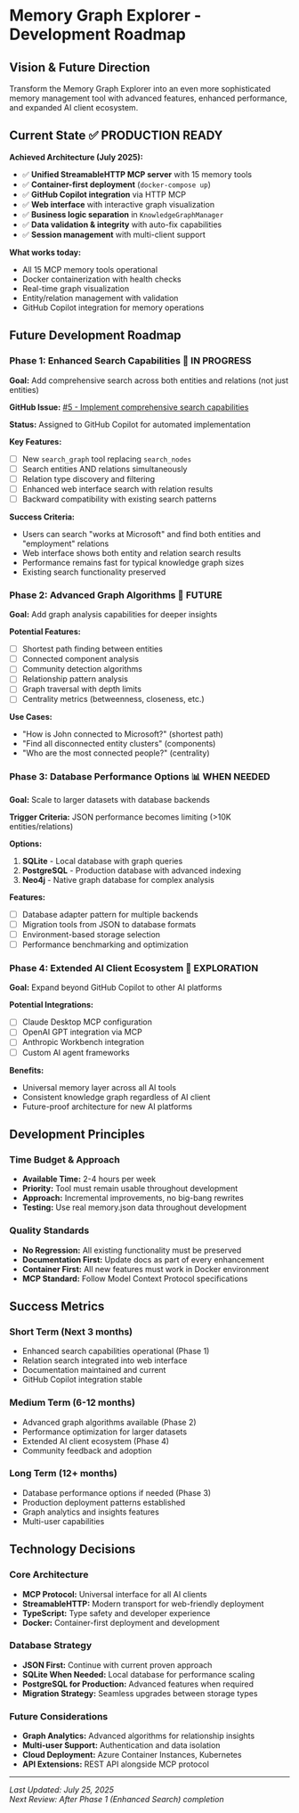# Memory Graph Explorer - Development Roadmap

## Vision & Future Direction

Transform the Memory Graph Explorer into an even more sophisticated memory management tool with advanced features, enhanced performance, and expanded AI client ecosystem.

## Current State ✅ **PRODUCTION READY**

**Achieved Architecture (July 2025):**
- ✅ **Unified StreamableHTTP MCP server** with 15 memory tools
- ✅ **Container-first deployment** (`docker-compose up`)  
- ✅ **GitHub Copilot integration** via HTTP MCP
- ✅ **Web interface** with interactive graph visualization
- ✅ **Business logic separation** in `KnowledgeGraphManager`
- ✅ **Data validation & integrity** with auto-fix capabilities
- ✅ **Session management** with multi-client support

**What works today:**
- All 15 MCP memory tools operational
- Docker containerization with health checks
- Real-time graph visualization
- Entity/relation management with validation
- GitHub Copilot integration for memory operations

## Future Development Roadmap

### Phase 1: Enhanced Search Capabilities 🚧 **IN PROGRESS**

**Goal:** Add comprehensive search across both entities and relations (not just entities)

**GitHub Issue:** [#5 - Implement comprehensive search capabilities](https://github.com/enthali/MemoryGraphExplorer/issues/5)

**Status:** Assigned to GitHub Copilot for automated implementation

**Key Features:**
- [ ] New `search_graph` tool replacing `search_nodes`
- [ ] Search entities AND relations simultaneously  
- [ ] Relation type discovery and filtering
- [ ] Enhanced web interface search with relation results
- [ ] Backward compatibility with existing search patterns

**Success Criteria:**
- Users can search "works at Microsoft" and find both entities and "employment" relations
- Web interface shows both entity and relation search results
- Performance remains fast for typical knowledge graph sizes
- Existing search functionality preserved

### Phase 2: Advanced Graph Algorithms 🔮 **FUTURE**

**Goal:** Add graph analysis capabilities for deeper insights

**Potential Features:**
- [ ] Shortest path finding between entities
- [ ] Connected component analysis  
- [ ] Community detection algorithms
- [ ] Relationship pattern analysis
- [ ] Graph traversal with depth limits
- [ ] Centrality metrics (betweenness, closeness, etc.)

**Use Cases:**
- "How is John connected to Microsoft?" (shortest path)
- "Find all disconnected entity clusters" (components)
- "Who are the most connected people?" (centrality)

### Phase 3: Database Performance Options 📊 **WHEN NEEDED**

**Goal:** Scale to larger datasets with database backends

**Trigger Criteria:** JSON performance becomes limiting (>10K entities/relations)

**Options:**
1. **SQLite** - Local database with graph queries
2. **PostgreSQL** - Production database with advanced indexing
3. **Neo4j** - Native graph database for complex analysis

**Features:**
- [ ] Database adapter pattern for multiple backends
- [ ] Migration tools from JSON to database formats
- [ ] Environment-based storage selection
- [ ] Performance benchmarking and optimization

### Phase 4: Extended AI Client Ecosystem 🤖 **EXPLORATION**

**Goal:** Expand beyond GitHub Copilot to other AI platforms

**Potential Integrations:**
- [ ] Claude Desktop MCP configuration
- [ ] OpenAI GPT integration via MCP
- [ ] Anthropic Workbench integration
- [ ] Custom AI agent frameworks

**Benefits:**
- Universal memory layer across all AI tools
- Consistent knowledge graph regardless of AI client
- Future-proof architecture for new AI platforms

## Development Principles

### Time Budget & Approach
- **Available Time:** 2-4 hours per week
- **Priority:** Tool must remain usable throughout development  
- **Approach:** Incremental improvements, no big-bang rewrites
- **Testing:** Use real memory.json data throughout development

### Quality Standards
- **No Regression:** All existing functionality must be preserved
- **Documentation First:** Update docs as part of every enhancement
- **Container First:** All new features must work in Docker environment
- **MCP Standard:** Follow Model Context Protocol specifications

## Success Metrics

### Short Term (Next 3 months)
- Enhanced search capabilities operational (Phase 1)
- Relation search integrated into web interface
- Documentation maintained and current
- GitHub Copilot integration stable

### Medium Term (6-12 months)  
- Advanced graph algorithms available (Phase 2)
- Performance optimization for larger datasets
- Extended AI client ecosystem (Phase 4)
- Community feedback and adoption

### Long Term (12+ months)
- Database performance options if needed (Phase 3)
- Production deployment patterns established
- Graph analytics and insights features
- Multi-user capabilities

## Technology Decisions

### Core Architecture
- **MCP Protocol:** Universal interface for all AI clients
- **StreamableHTTP:** Modern transport for web-friendly deployment
- **TypeScript:** Type safety and developer experience
- **Docker:** Container-first deployment and development

### Database Strategy
- **JSON First:** Continue with current proven approach
- **SQLite When Needed:** Local database for performance scaling
- **PostgreSQL for Production:** Advanced features when required
- **Migration Strategy:** Seamless upgrades between storage types

### Future Considerations
- **Graph Analytics:** Advanced algorithms for relationship insights
- **Multi-user Support:** Authentication and data isolation
- **Cloud Deployment:** Azure Container Instances, Kubernetes
- **API Extensions:** REST API alongside MCP protocol

---

*Last Updated: July 25, 2025*  
*Next Review: After Phase 1 (Enhanced Search) completion*
